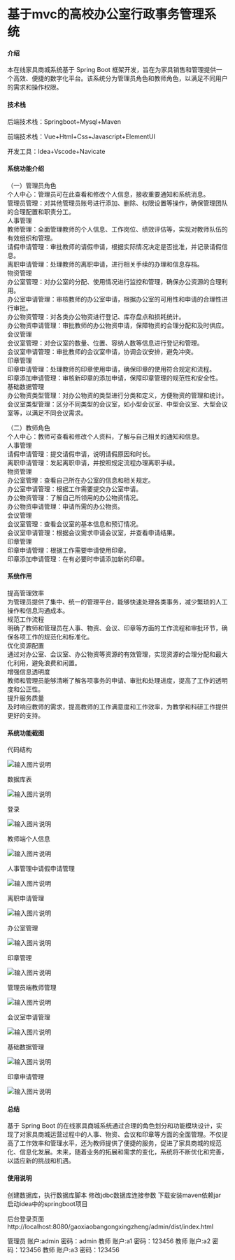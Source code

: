 # 基于mvc的高校办公室行政事务管理系统

#### 介绍

本在线家具商城系统基于 Spring Boot 框架开发，旨在为家具销售和管理提供一个高效、便捷的数字化平台。该系统分为管理员角色和教师角色，以满足不同用户的需求和操作权限。


#### 技术栈

后端技术栈：Springboot+Mysql+Maven

前端技术栈：Vue+Html+Css+Javascript+ElementUI

开发工具：Idea+Vscode+Navicate

#### 系统功能介绍

（一）管理员角色  
个人中心：管理员可在此查看和修改个人信息，接收重要通知和系统消息。  
管理员管理：对其他管理员账号进行添加、删除、权限设置等操作，确保管理团队的合理配置和职责分工。  
人事管理  
教师管理：全面管理教师的个人信息、工作岗位、绩效评估等，实现对教师队伍的有效组织和管理。  
请假申请管理：审批教师的请假申请，根据实际情况决定是否批准，并记录请假信息。  
离职申请管理：处理教师的离职申请，进行相关手续的办理和信息存档。  
物资管理  
办公室管理：对办公室的分配、使用情况进行监控和管理，确保办公资源的合理利用。  
办公室申请管理：审核教师的办公室申请，根据办公室的可用性和申请的合理性进行审批。  
办公物资管理：对各类办公物资进行登记、库存盘点和损耗统计。  
办公物资申请管理：审批教师的办公物资申请，保障物资的合理分配和及时供应。  
会议管理  
会议室管理：对会议室的数量、位置、容纳人数等信息进行登记和管理。  
会议室申请管理：审批教师的会议室申请，协调会议安排，避免冲突。  
印章管理  
印章申请管理：处理教师的印章使用申请，确保印章的使用符合规定和流程。  
印章添加申请管理：审核新印章的添加申请，保障印章管理的规范性和安全性。  
基础数据管理  
办公物资类型管理：对办公物资的类型进行分类和定义，方便物资的管理和统计。  
会议室类型管理：区分不同类型的会议室，如小型会议室、中型会议室、大型会议室等，以满足不同会议需求。  

（二）教师角色  
个人中心：教师可查看和修改个人资料，了解与自己相关的通知和信息。  
人事管理  
请假申请管理：提交请假申请，说明请假原因和时长。  
离职申请管理：发起离职申请，并按照规定流程办理离职手续。  
物资管理  
办公室管理：查看自己所在办公室的信息和相关规定。  
办公室申请管理：根据工作需要提交办公室申请。  
办公物资管理：了解自己所领用的办公物资情况。  
办公物资申请管理：申请所需的办公物资。  
会议管理  
会议室管理：查看会议室的基本信息和预订情况。  
会议室申请管理：根据会议需求申请会议室，并查看申请结果。  
印章管理  
印章申请管理：根据工作需要申请使用印章。  
印章添加申请管理：在有必要时申请添加新的印章。  

#### 系统作用

提高管理效率  
为管理员提供了集中、统一的管理平台，能够快速处理各类事务，减少繁琐的人工操作和信息沟通成本。  
规范工作流程  
明确了教师和管理员在人事、物资、会议、印章等方面的工作流程和审批环节，确保各项工作的规范化和标准化。  
优化资源配置   
通过对办公室、会议室、办公物资等资源的有效管理，实现资源的合理分配和最大化利用，避免浪费和闲置。  
增强信息透明度  
教师和管理员能够清晰了解各项事务的申请、审批和处理进度，提高了工作的透明度和公正性。  
提升服务质量  
及时响应教师的需求，提高教师的工作满意度和工作效率，为教学和科研工作提供更好的支持。  

#### 系统功能截图

代码结构

![输入图片说明](images/3b35dcbc87243f583e5daa03be1ce11.png)

数据库表

![输入图片说明](images/e9758a6cdc2cbb7440082d3ace0d36b.png)

登录

![输入图片说明](images/464fb731d0e8f835d28dc6a9f952108.png)

教师端个人信息

![输入图片说明](images/81b76ba0aa72f1859031f593763a2ac.png)

人事管理中请假申请管理

![输入图片说明](images/f089080a26a2db094a40b97b94a7073.png)

离职申请管理

![输入图片说明](images/580beaf8c780aefe2eadf602b19a3c9.png)

办公室管理

![输入图片说明](images/356d070e98878bde7c21410d52d5013.png)

印章管理

![输入图片说明](images/6fff56f6186574fec64af969c3a541d.png)

管理员端教师管理

![输入图片说明](images/f0093ccbdb19dd5d827e799197c06f5.png)

会议室申请管理

![输入图片说明](images/084889992ca0ccc8df9e1065286a63b.png)

基础数据管理

![输入图片说明](images/3382744ed0ab29384a518c683bf214a.png)

印章申请管理

![输入图片说明](images/a025b126fd162eb9d500a6f9eb79e6b.png)

#### 总结

基于 Spring Boot 的在线家具商城系统通过合理的角色划分和功能模块设计，实现了对家具商城运营过程中的人事、物资、会议和印章等方面的全面管理。不仅提高了工作效率和管理水平，还为教师提供了便捷的服务，促进了家具商城的规范化、信息化发展。未来，随着业务的拓展和需求的变化，系统将不断优化和完善，以适应新的挑战和机遇。

#### 使用说明

创建数据库，执行数据库脚本 修改jdbc数据库连接参数 下载安装maven依赖jar 启动idea中的springboot项目

后台登录页面
http://localhost:8080/gaoxiaobangongxingzheng/admin/dist/index.html

管理员			账户:admin 	密码：admin
教师				账户:a1 		密码：123456
教师				账户:a2 		密码：123456
教师				账户:a3 		密码：123456